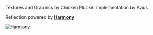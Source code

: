 Textures and Graphics by Chicken Plucker
Implementation by Avius

Reflection powered by **[Harmony](https://github.com/pardeike/Harmony/wiki)**

[![Harmony](https://camo.githubusercontent.com/074bf079275fa90809f51b74e9dd0deccc70328f/68747470733a2f2f7332342e706f7374696d672e6f72672f3538626c31727a33392f6c6f676f2e706e67)](https://github.com/pardeike/Harmony/wiki)